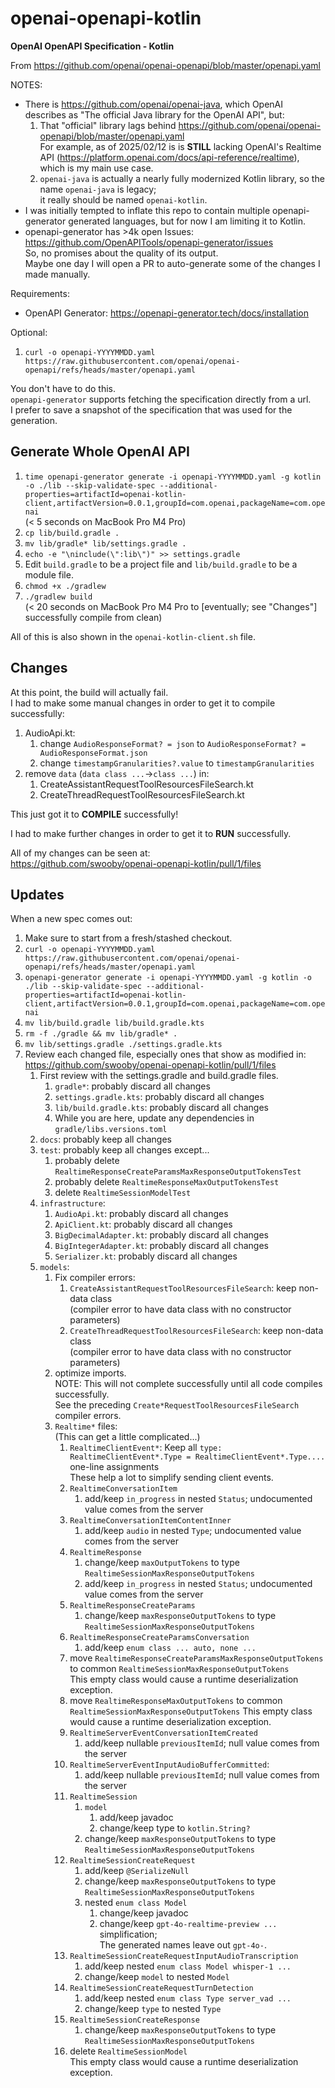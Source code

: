 # openai-openapi-kotlin

**OpenAI OpenAPI Specification - Kotlin**

From https://github.com/openai/openai-openapi/blob/master/openapi.yaml

NOTES:
* There is https://github.com/openai/openai-java, which OpenAI describes as
  "The official Java library for the OpenAI API", but:
  1. That "official" library lags behind https://github.com/openai/openai-openapi/blob/master/openapi.yaml  
     For example, as of 2025/02/12 is is **STILL** lacking OpenAI's Realtime API (https://platform.openai.com/docs/api-reference/realtime), which is my main use case.
  2. `openai-java` is actually a nearly fully modernized Kotlin library, so the name
     `openai-java` is legacy;  
     it really should be named `openai-kotlin`.
* I was initially tempted to inflate this repo to contain multiple openapi-generator
  generated languages, but for now I am limiting it to Kotlin.
* openapi-generator has >4k open Issues:  
  https://github.com/OpenAPITools/openapi-generator/issues  
  So, no promises about the quality of its output.  
  Maybe one day I will open a PR to auto-generate some of the changes I made manually.

Requirements:
* OpenAPI Generator: https://openapi-generator.tech/docs/installation

Optional:
1. `curl -o openapi-YYYYMMDD.yaml https://raw.githubusercontent.com/openai/openai-openapi/refs/heads/master/openapi.yaml`

You don't have to do this.  
`openapi-generator` supports fetching the specification directly from a url.  
I prefer to save a snapshot of the specification that was used for the generation.

## Generate Whole OpenAI API
1. `time openapi-generator generate -i openapi-YYYYMMDD.yaml -g kotlin -o ./lib --skip-validate-spec --additional-properties=artifactId=openai-kotlin-client,artifactVersion=0.0.1,groupId=com.openai,packageName=com.openai`  
   (< 5 seconds on MacBook Pro M4 Pro)
2. `cp lib/build.gradle .`
3. `mv lib/gradle* lib/settings.gradle .`
4. `echo -e "\ninclude(\":lib\")" >> settings.gradle`
5. Edit `build.gradle` to be a project file and `lib/build.gradle` to be a module file.
6. `chmod +x ./gradlew`
7. `./gradlew build`  
(< 20 seconds on MacBook Pro M4 Pro to [eventually; see "Changes"] successfully compile from clean)

All of this is also shown in the `openai-kotlin-client.sh` file.

## Changes
At this point, the build will actually fail.  
I had to make some manual changes in order to get it to compile successfully:
1. AudioApi.kt:
   1. change `AudioResponseFormat? = json` to `AudioResponseFormat? = AudioResponseFormat.json`
   2. change `timestampGranularities?.value` to `timestampGranularities`
2. remove `data` (`data class ...`->`class ...`) in:
   1. CreateAssistantRequestToolResourcesFileSearch.kt
   2. CreateThreadRequestToolResourcesFileSearch.kt

This just got it to **COMPILE** successfully!

I had to make further changes in order to get it to **RUN** successfully.  

All of my changes can be seen at:  
https://github.com/swooby/openai-openapi-kotlin/pull/1/files

## Updates
When a new spec comes out:
1. Make sure to start from a fresh/stashed checkout.
2. `curl -o openapi-YYYYMMDD.yaml https://raw.githubusercontent.com/openai/openai-openapi/refs/heads/master/openapi.yaml`
3. `openapi-generator generate -i openapi-YYYYMMDD.yaml -g kotlin -o ./lib --skip-validate-spec --additional-properties=artifactId=openai-kotlin-client,artifactVersion=0.0.1,groupId=com.openai,packageName=com.openai`
4. `mv lib/build.gradle lib/build.gradle.kts`
5. `rm -f ./gradle && mv lib/gradle* .`
6. `mv lib/settings.gradle ./settings.gradle.kts`
7. Review each changed file, especially ones that show as modified in:  
   https://github.com/swooby/openai-openapi-kotlin/pull/1/files
   1. First review with the settings.gradle and build.gradle files.
      1. `gradle*`: probably discard all changes
      2. `settings.gradle.kts`: probably discard all changes
      3. `lib/build.gradle.kts`: probably discard all changes
      4. While you are here, update any dependencies in `gradle/libs.versions.toml`
   2. `docs`: probably keep all changes
   3. `test`: probably keep all changes except...
      1. probably delete `RealtimeResponseCreateParamsMaxResponseOutputTokensTest`
      2. probably delete `RealtimeResponseMaxOutputTokensTest`
      3. delete `RealtimeSessionModelTest`
   4. `infrastructure`:
      1. `AudioApi.kt`: probably discard all changes
      2. `ApiClient.kt`: probably discard all changes
      3. `BigDecimalAdapter.kt`: probably discard all changes
      4. `BigIntegerAdapter.kt`: probably discard all changes
      5. `Serializer.kt`: probably discard all changes
   5. `models`:
      1. Fix compiler errors:
         1. `CreateAssistantRequestToolResourcesFileSearch`: keep non-data class  
             (compiler error to have data class with no constructor parameters)
         2. `CreateThreadRequestToolResourcesFileSearch`: keep non-data class  
             (compiler error to have data class with no constructor parameters)
      2. optimize imports.    
         NOTE: This will not complete successfully until all code compiles successfully.  
         See the preceding `Create*RequestToolResourcesFileSearch` compiler errors.
      3. `Realtime*` files:  
         (This can get a little complicated...)
         1. `RealtimeClientEvent*`: Keep all `type: RealtimeClientEvent*.Type = RealtimeClientEvent*.Type....` one-line assignments  
            These help a lot to simplify sending client events. 
         2. `RealtimeConversationItem`
            1. add/keep `in_progress` in nested `Status`; undocumented value comes from the server
         3. `RealtimeConversationItemContentInner`
            1. add/keep `audio` in nested `Type`; undocumented value comes from the server
         4. `RealtimeResponse`
            1. change/keep `maxOutputTokens` to type `RealtimeSessionMaxResponseOutputTokens`
            2. add/keep `in_progress` in nested `Status`; undocumented value comes from the server
         5. `RealtimeResponseCreateParams`
            1. change/keep `maxResponseOutputTokens` to type `RealtimeSessionMaxResponseOutputTokens`
         6. `RealtimeResponseCreateParamsConversation`
            1. add/keep `enum class ... auto, none ...`
         7. move `RealtimeResponseCreateParamsMaxResponseOutputTokens` to common `RealtimeSessionMaxResponseOutputTokens`  
            This empty class would cause a runtime deserialization exception.
         8. move `RealtimeResponseMaxOutputTokens` to common `RealtimeSessionMaxResponseOutputTokens`
            This empty class would cause a runtime deserialization exception.
         9. `RealtimeServerEventConversationItemCreated`
            1. add/keep nullable `previousItemId`; null value comes from the server
         10. `RealtimeServerEventInputAudioBufferCommitted`:
             1. add/keep nullable `previousItemId`; null value comes from the server
         11. `RealtimeSession`
             1. `model`
                1. add/keep javadoc
                2. change/keep type to `kotlin.String?` 
             2. change/keep `maxResponseOutputTokens` to type `RealtimeSessionMaxResponseOutputTokens`
         12. `RealtimeSessionCreateRequest`
             1. add/keep `@SerializeNull`
             2. change/keep `maxResponseOutputTokens` to type `RealtimeSessionMaxResponseOutputTokens`
             3. nested `enum class Model`
                1. change/keep javadoc
                2. change/keep `gpt-4o-realtime-preview ...` simplification;  
                   The generated names leave out `gpt-4o-`.
         13. `RealtimeSessionCreateRequestInputAudioTranscription`
             1. add/keep nested `enum class Model whisper-1 ...`
             2. change/keep `model` to nested `Model`
         14. `RealtimeSessionCreateRequestTurnDetection`
             1. add/keep nested `enum class Type server_vad ...`
             2. change/keep `type` to nested `Type` 
         15. `RealtimeSessionCreateResponse`
             1. change/keep `maxResponseOutputTokens` to type `RealtimeSessionMaxResponseOutputTokens`
         16. delete `RealtimeSessionModel`  
             This empty class would cause a runtime deserialization exception.

